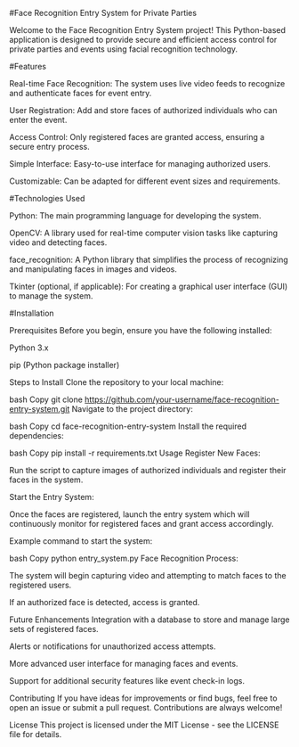 #Face Recognition Entry System for Private Parties

Welcome to the Face Recognition Entry System project! This Python-based application is designed to provide secure and efficient access control for private parties and events using facial recognition technology.

#Features

Real-time Face Recognition: The system uses live video feeds to recognize and authenticate faces for event entry.

User Registration: Add and store faces of authorized individuals who can enter the event.

Access Control: Only registered faces are granted access, ensuring a secure entry process.

Simple Interface: Easy-to-use interface for managing authorized users.

Customizable: Can be adapted for different event sizes and requirements.

#Technologies Used

Python: The main programming language for developing the system.

OpenCV: A library used for real-time computer vision tasks like capturing video and detecting faces.

face_recognition: A Python library that simplifies the process of recognizing and manipulating faces in images and videos.

Tkinter (optional, if applicable): For creating a graphical user interface (GUI) to manage the system.

#Installation

Prerequisites Before you begin, ensure you have the following installed:

Python 3.x

pip (Python package installer)

Steps to Install Clone the repository to your local machine:

bash Copy git clone https://github.com/your-username/face-recognition-entry-system.git Navigate to the project directory:

bash Copy cd face-recognition-entry-system Install the required dependencies:

bash Copy pip install -r requirements.txt Usage Register New Faces:

Run the script to capture images of authorized individuals and register their faces in the system.

Start the Entry System:

Once the faces are registered, launch the entry system which will continuously monitor for registered faces and grant access accordingly.

Example command to start the system:

bash Copy python entry_system.py Face Recognition Process:

The system will begin capturing video and attempting to match faces to the registered users.

If an authorized face is detected, access is granted.

Future Enhancements Integration with a database to store and manage large sets of registered faces.

Alerts or notifications for unauthorized access attempts.

More advanced user interface for managing faces and events.

Support for additional security features like event check-in logs.

Contributing If you have ideas for improvements or find bugs, feel free to open an issue or submit a pull request. Contributions are always welcome!

License This project is licensed under the MIT License - see the LICENSE file for details.
